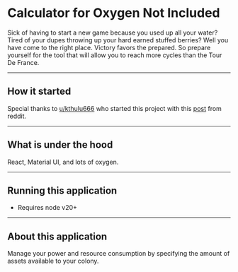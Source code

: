 # Calculator for Oxygen Not Included

Sick of having to start a new game because you used up all your water? Tired of your dupes throwing up your hard earned stuffed berries? Well you have come to the right place. Victory favors the prepared. So prepare yourself for the tool that will allow you to reach more cycles than the Tour De France.

---

## How it started

Special thanks to [u/kthulu666](https://www.reddit.com/user/Kthulu666) who started this project with this [post](https://www.reddit.com/r/Oxygennotincluded/comments/8uelg6/so_i_got_carried_away_and_my_spreadsheet_became_a/) from reddit.

---

## What is under the hood

React, Material UI, and lots of oxygen.

---

## Running this application

- Requires node v20+

---

## About this application

Manage your power and resource consumption by specifying the amount of assets available to your colony.
